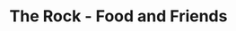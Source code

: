 ---
path: "/eats/the-rock-food-and-friends"
title: "The Rock - Food and Friends"
image: "https://source.unsplash.com/viUQ9_iuFek/400x300"
orderops: ["dine-in", "takeout"]
category: "eats"
hours: "4pm-9pm every day"
eatsType: "American"
website: "https://www.facebook.com/TheRockRestaurantandBarMO"
facebook: "https://www.facebook.com/TheRockRestaurantandBarMO"
address: "4018 S. Lone Pine, Ave. Suite B Springfield, Missouri 65804"
phone: "4179860632"
tags: ["american"]
---